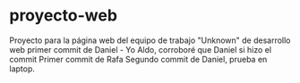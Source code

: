 # proyecto-web
Proyecto para la página web del equipo de trabajo "Unknown" de desarrollo web
primer commit de Daniel - Yo Aldo, corroboré que Daniel si hizo el commit
Primer commit de Rafa
Segundo commit de Daniel, prueba en laptop.